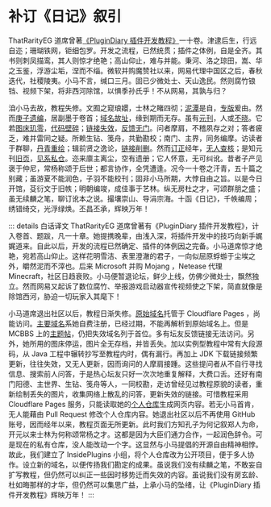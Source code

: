 # 补订《日记》叙引

ThatRarityEG 道席曾著[《PluginDiary 插件开发教程》](https://www.mcbbs.net/thread-1163259-1-3.html)一十卷。津逮后生，行远自迩；珊瑚铁网，钜细包罗。开发之流程，已然统贯；插件之体例，自是全齐。其书则刺凤描鸾，其人则惊才绝艳；高山仰止，难与并能。秉河、洛之琼田，嵩、华之玉鉴，浮游尘垢，涅而不缁。微软并购魔赞社以来，网易代理中国区之后，春秋迭代，社稷陵夷。小马不言，缄口三月。固已少微处士、天山逸民。然则腐竹锒铛、视频下架，将非西河除馆，以惧季孙氏乎！不从网易，其孰与归？

洎小马去故，教程失修。文囿之窥琅嬛，士林之睹四彻；[泥潭](https://www.mcbbs.net)是自，[专版](https://www.mcbbs.net/forum-development-1.html)爰由。然而[庚子遗编](https://www.mcbbs.net/thread-1163259-1-3.html)，居副墨于卷首；[域名故址](https://plgdev.xuogroup.top)，缘到期而无存。虽有[元刊](https://plugin-diary.pages.dev)，人或[不晓](https://www.mcbbs.net/forum.php?mod=viewthread&tid=1163259&page=1&ordertype=1#pid28207088)。它若[图床玑零](https://github.com/Andy-K-Sparklight/PluginDiary/issues/2)，[代码壁碎](https://github.com/Andy-K-Sparklight/PluginDiary/issues/5)；[链接失效](https://github.com/Andy-K-Sparklight/PluginDiary/issues/7)，[反馈无门](https://www.mcbbs.net/forum.php?mod=redirect&goto=findpost&ptid=1163259&pid=28167350)。问者摩肩，不稽夙存之对；答者疲乏，难并雷同之疑。所赖生钻、笺舟，共勤勘校；南门、主界，同务编摩。访读者于群聊，[丹青重绘](https://github.com/Andy-K-Sparklight/PluginDiary/pull/3)；辑前贤之逸论，[链接削删](https://github.com/RawDiamondMC/PluginDiary/commit/8c89c196fd6d740a51cb0802bb32cf5f594fb0e9)。然而[订正](https://github.com/Andy-K-Sparklight/PluginDiary/pull/6)经年，[无人查核](https://github.com/Andy-K-Sparklight/PluginDiary/pull/6#issuecomment-1226971489)；是知元刊[旧页](https://plugin-diary.pages.dev)，[见系私仓](https://github.com/Andy-K-Sparklight/PluginDiaryCode)。迩来廪主离尘，空有遗册；它人怀意，无可纠讹。昔者子产见褒于仲尼，常杨称颂于后世；都言协作，全凭遭逢。况今一十卷之汗青，五十篇之别藏；虽游夏不能润色，子羽不能校刊；固非小马所期，大悖自由之旨。以是今日开馆，芟衍文于旧帙；明朝编竣，成佳事于艺林。纵无房杜之才，可颂群朋之盛；虽无续麟之笔，聊订讹本之说。撮壤崇山、导涓宗海。十函《日记》，千帙编周；绣错绮交，光浮绿焕。丕昌丕承，辉映万年！

::: details 白话译文
ThatRarityEG 道席曾著有《PluginDiary 插件开发教程》，计入卷首、题跋，凡一十章。她提携晚辈，由浅入深，将插件开发中的技巧向新手娓娓道来。自此以后，开发的流程已然确定、插件的体例因之完备。小马道席惊才绝艳，宛若高山仰止。这样花明雪洁、表里澄澈的君子，一向似屈原蜉蝣于尘埃之外，皭然泥而不滓也。后来 Microsoft 并购 Mojang ，Netease 代理 Minecraft，社区日趋衰败。小马便暂退论坛，鲜少上线，仿佛少微处士，飘然独立。然而网易又起诉了数位腐竹、举报游戏启动器宣传视频使之下架，简直就像是除馆西河，胁迫一切玩家入其麾下！

小马道席退出社区以后，教程日渐失修。[原始域名](https://plugin-diary.pages.dev)托管于 Cloudflare Pages ，尚能访问。[主要域名](https://plgdev.xuogroup.top)系她自费注册，已经过期，不能再解析到原始域名上。但是 MCBBS 上的[主题帖](https://www.mcbbs.net/thread-1163259-1-3.html)，仍把失效域名列于首位。多有坛友反馈链接无法访问。另外，她所用的图床停运，图片全无存档，并皆丢失。加以实例型教程中常有大段源码，从 Java 工程中辗转抄写至教程内时，偶有漏行。再加上 JDK 下载链接频繁更新，往往失效，又无人更新，因而询问的人摩肩接踵。这些提问者从不自行寻找信息、搜索前人问答，于是热心坛友只好一次次地重复解释，大费口舌。还好有南门阳德、主世界、生钻、笺舟等人，一同校勘，走访曾经见过教程原貌的读者，重新绘制丢失的图片，收集网络上散乱的问答，更新失效的链接。可惜教程采用 Cloudflare Pages 服务，只能读取她的[个人仓库](https://github.com/Andy-K-Sparklight/PluginDiary)生成网页内容。若无小马首肯，无人能藉由 Pull Request 修改个人仓库内容。她退出社区以后不再使用 GitHub 账号，因而经年以来，教程页面无所更新。此时我们方知孔子为何记叙郑人为命，开元以来士林为何称颂常杨之才。这都是因为大臣们通力合作，一起润色辞令。可是现在的私有仓库，没人能改动一个字。这显然与小马提倡的开源自由精神相悖。故此，我们建立了 InsidePlugins 小组，将个人仓库改为公开项目，便于多人协作。设立新的域名，以便传扬我们勘定的成果。虽说我们没有续麟之笔，不敢妄自扩写教程，但仍然可以纠正一些因时移势迁而失效的内容。虽说我们没有房玄龄、杜如晦那样的才华，但仍然可以集思广益，上承小马的坠绪，让《PluginDiary 插件开发教程》辉映万年！
:::